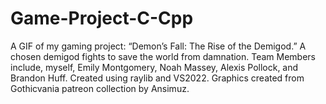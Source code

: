 # Game-Project-C-Cpp
A GIF of my gaming project: “Demon’s Fall: The Rise of the Demigod.” A chosen demigod fights to save the world from damnation. Team Members include, myself, Emily Montgomery, Noah Massey, Alexis Pollock, and Brandon Huff. Created using raylib and VS2022. Graphics created from Gothicvania patreon collection by Ansimuz.
